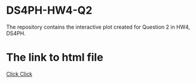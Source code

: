 # DS4PH-HW4-Q2
The repository contains the interactive plot created for Question 2 in HW4, DS4PH. 
# The link to html file
[Click Click](https://morrianyou.github.io/DS4PH-HW4-Q2/DS4PH-HW4-Q2.html)

